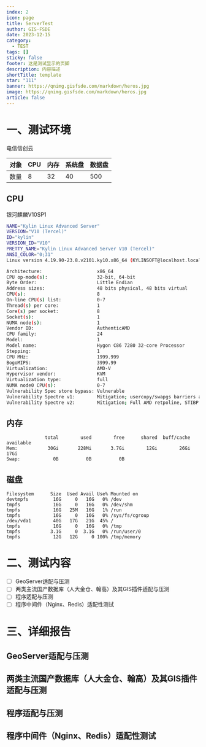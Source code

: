 ```yaml
---
index: 2
icon: page
title: ServerTest
author: GIS-FSDE
date: 2023-12-15
category:
  - TEST
tags: []
sticky: false
footer: 这是测试显示的页脚
description: 内容描述
shortTitle: template
star: "111"
banner: https://qnimg.gisfsde.com/markdown/heros.jpg
image: https://qnimg.gisfsde.com/markdown/heros.jpg
article: false
---
```

# 一、测试环境
电信信创云

|对象|CPU|内存|系统盘|数据盘|
|----|----|----|----|----|
|数量|8|32|40|500|


## CPU
银河麒麟V10SP1
```bash
NAME="Kylin Linux Advanced Server"
VERSION="V10 (Tercel)"
ID="kylin"
VERSION_ID="V10"
PRETTY_NAME="Kylin Linux Advanced Server V10 (Tercel)"
ANSI_COLOR="0;31"
Linux version 4.19.90-23.8.v2101.ky10.x86_64 (KYLINSOFT@localhost.localdomain) (gcc version 7.3.0 (GCC)) #1

Architecture:                    x86_64
CPU op-mode(s):                  32-bit, 64-bit
Byte Order:                      Little Endian
Address sizes:                   48 bits physical, 48 bits virtual
CPU(s):                          8
On-line CPU(s) list:             0-7
Thread(s) per core:              1
Core(s) per socket:              8
Socket(s):                       1
NUMA node(s):                    1
Vendor ID:                       AuthenticAMD
CPU family:                      24
Model:                           1
Model name:                      Hygon C86 7280 32-core Processor
Stepping:                        1
CPU MHz:                         1999.999
BogoMIPS:                        3999.99
Virtualization:                  AMD-V
Hypervisor vendor:               KVM
Virtualization type:             full
NUMA node0 CPU(s):               0-7
Vulnerability Spec store bypass: Vulnerable
Vulnerability Spectre v1:        Mitigation; usercopy/swapgs barriers and __user pointer sanitization
Vulnerability Spectre v2:        Mitigation; Full AMD retpoline, STIBP disabled, RSB filling
```

## 内存	
```shell
              total        used        free      shared  buff/cache   available
Mem:           30Gi       228Mi       3.7Gi        12Gi        26Gi        17Gi
Swap:            0B          0B          0B
```

## 磁盘
```
Filesystem      Size  Used Avail Use% Mounted on
devtmpfs         16G     0   16G   0% /dev
tmpfs            16G     0   16G   0% /dev/shm
tmpfs            16G   25M   16G   1% /run
tmpfs            16G     0   16G   0% /sys/fs/cgroup
/dev/vda1        40G   17G   21G  45% /
tmpfs            16G     0   16G   0% /tmp
tmpfs           3.1G     0  3.1G   0% /run/user/0
tmpfs            12G   12G     0 100% /tmp/memory

```


# 二、测试内容

- [ ] GeoServer适配与压测
- [ ] 两类主流国产数据库（人大金仓、翰高）及其GIS插件适配与压测
- [ ] 程序适配与压测
- [ ] 程序中间件（Nginx、Redis）适配性测试
# 三、详细报告

## GeoServer适配与压测
## 两类主流国产数据库（人大金仓、翰高）及其GIS插件适配与压测
## 程序适配与压测
## 程序中间件（Nginx、Redis）适配性测试

